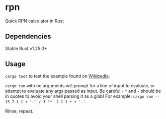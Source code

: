 # rpn
Quick RPN calculator in Rust
## Dependencies
Stable Rust v1.25.0+
## Usage
`cargo test` to test the example found on [Wikipedia](https://en.wikipedia.org/wiki/Reverse_Polish_notation#Example).

`cargo run` with no arguments will prompt for a line of input to evaluate, or attempt to evaluate any args passed as input. Be careful - `*` and `-` should be in quotes to avoid your shell parsing it as a glob!  For example: `cargo run -- 15 7 1 1 + '-' / 3 '*' 2 1 1 + + '-'`.

Rinse, repeat.
